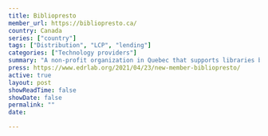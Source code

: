 ```yaml
---
title: Bibliopresto
member_url: https://bibliopresto.ca/
country: Canada
series: ["country"] 
tags: ["Distribution", "LCP", "lending"]
categories: ["Technology providers"]
summary: "A non-profit organization in Quebec that supports libraries by offering them digital tools and services"
press: https://www.edrlab.org/2021/04/23/new-member-bibliopresto/
active: true
layout: post
showReadTime: false
showDate: false
permalink: ""
date: 

---
```

